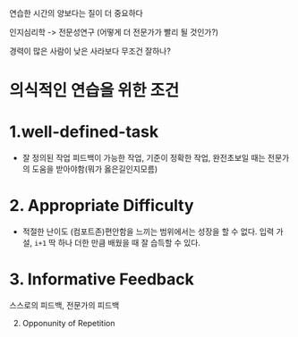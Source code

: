 
연습한 시간의 양보다는 질이 더 중요하다



인지심리학 -> 전문성연구 (어떻게 더 전문가가 빨리 될 것인가?)

경력이 많은 사람이 낮은 사라보다 무조건 잘하나?



# 의식적인 연습을 위한 조건

# 1.well-defined-task

- 잘 정의된 작업
피드백이 가능한 작업, 기준이 정확한 작업, 
완전초보일 때는 전문가의 도움을 받아야함(뭐가 옳은길인지모름)
# 2. Appropriate Difficulty

- 적절한 난이도
(컴포트존)편안함을 느끼는 범위에서는 성장을 할 수 없다.
입력 가설, `i+1` 딱 하나 더한 만큼 배웠을 때 잘 습득할 수 있다.

# 3. Informative Feedback

스스로의 피드백, 전문가의 피드백




2. Opponunity of Repetition
